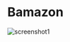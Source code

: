 # Bamazon

![screenshot1](https://user-images.githubusercontent.com/29029404/31362061-99df2218-ad24-11e7-9c3e-215c17f265ba.png)

